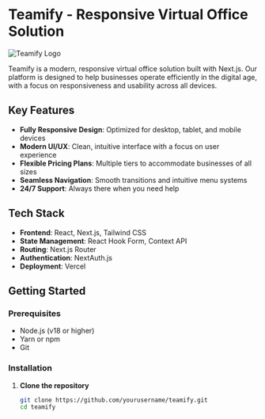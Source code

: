# Teamify - Responsive Virtual Office Solution

![Teamify Logo](/public/images/logo.png)

Teamify is a modern, responsive virtual office solution built with Next.js. Our platform is designed to help businesses operate efficiently in the digital age, with a focus on responsiveness and usability across all devices.

## Key Features

- **Fully Responsive Design**: Optimized for desktop, tablet, and mobile devices
- **Modern UI/UX**: Clean, intuitive interface with a focus on user experience
- **Flexible Pricing Plans**: Multiple tiers to accommodate businesses of all sizes
- **Seamless Navigation**: Smooth transitions and intuitive menu systems
- **24/7 Support**: Always there when you need help

## Tech Stack

- **Frontend**: React, Next.js, Tailwind CSS
- **State Management**: React Hook Form, Context API
- **Routing**: Next.js Router
- **Authentication**: NextAuth.js
- **Deployment**: Vercel

## Getting Started

### Prerequisites
- Node.js (v18 or higher)
- Yarn or npm
- Git

### Installation

1. **Clone the repository**
   ```bash
   git clone https://github.com/yourusername/teamify.git
   cd teamify
